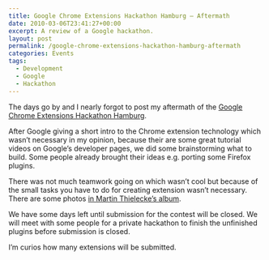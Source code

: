 ```yaml
---
title: Google Chrome Extensions Hackathon Hamburg — Aftermath
date: 2010-03-06T23:41:27+00:00
excerpt: A review of a Google hackathon.
layout: post
permalink: /google-chrome-extensions-hackathon-hamburg-aftermath
categories: Events
tags:
  - Development
  - Google
  - Hackathon
---
```

The days go by and I nearly forgot to post my aftermath of the [Google Chrome Extensions Hackathon Hamburg](/google-chrome-extensions-hackathon-hamburg).

After Google giving a short intro to the Chrome extension technology which wasn’t necessary in my opinion, because their are some great tutorial videos on Google’s developer pages, we did some brainstorming what to build. Some people already brought their ideas e.g. porting some Firefox plugins.

There was not much teamwork going on which wasn’t cool but because of the small tasks you have to do for creating extension wasn’t necessary. There are some photos [in Martin Thielecke’s album](https://plus.google.com/photos/113157996690700522471/albums/5441454700611551809).

We have some days left until submission for the contest will be closed. We will meet with some people for a private hackathon to finish the unfinished plugins before submission is closed.

I’m curios how many extensions will be submitted.